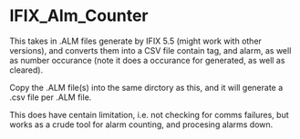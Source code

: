 # IFIX_Alm_Counter


This takes in .ALM files generate by IFIX 5.5 (might work with other versions), and converts them into a CSV file contain tag, and alarm, as well as number occurance (note it does a occurance for generated, as well as cleared).

Copy the .ALM file(s) into the same dirctory as this, and it will generate a .csv file per .ALM file.

This does have centain limitation, i.e. not checking for comms failures, but works as a crude tool for alarm counting, and procesing alarms down.
